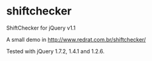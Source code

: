 shiftchecker
============

ShiftChecker for jQuery v1.1

A small demo in http://www.redrat.com.br/shiftchecker/

Tested with jQuery 1.7.2, 1.4.1 and 1.2.6.